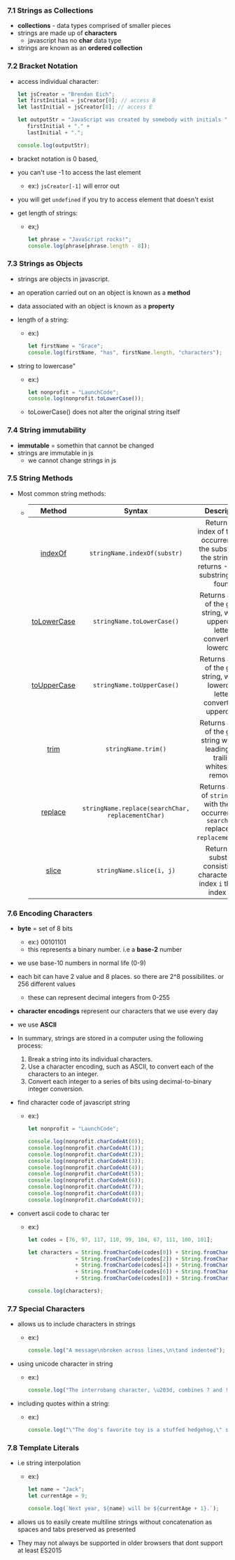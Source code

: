 

### 7.1 Strings as Collections

- **collections** - data types comprised of smaller pieces
- strings are made up of **characters**
  - javascript has no **char** data type
- strings are known as an **ordered collection**



### 7.2 Bracket Notation

- access individual character:

  ```javascript
  let jsCreator = "Brendan Eich";
  let firstInitial = jsCreator[0]; // access B
  let lastInitial = jsCreator[8]; // access E
  
  let outputStr = "JavaScript was created by somebody with initials " +
     firstInitial + "." +
     lastInitial + ".";
  
  console.log(outputStr);
  ```

- bracket notation is 0 based,

- you can't use -1 to access the last element

  - ex:) `jsCreator[-1]` will error out

- you will get `undefined` if you try to access element that doesn't exist

- get length of strings:

  - ex;) 

    ```javascript
    let phrase = "JavaScript rocks!";
    console.log(phrase[phrase.length - 8]);
    ```



### 7.3 Strings as Objects

- strings are objects in javascript.

- an operation carried out on an object is known as a **method**

- data associated with an object is known as a **property**

- length of a string:

  - ex:) 

    ```javascript
    let firstName = "Grace"; 
    console.log(firstName, "has", firstName.length, "characters");
    ```

- string to lowercase"

  - ex:) 

    ```javascript
    let nonprofit = "LaunchCode";
    console.log(nonprofit.toLowerCase());
    ```

  - toLowerCase() does not alter the original string itself



### 7.4 String immutability

- **immutable** = somethin that cannot be changed
- strings are immutable in js
  - we cannot change strings in js



### 7.5 String Methods

- Most common string methods:

  - |                            Method                            |                      Syntax                       |                         Description                          |
    | :----------------------------------------------------------: | :-----------------------------------------------: | :----------------------------------------------------------: |
    | [indexOf](https://education.launchcode.org/intro-to-professional-web-dev/appendices/string-method-examples/indexOf-examples.html#string-indexof-examples) |           `stringName.indexOf(substr)`            | Returns the index of the first occurrence of the substring in the string, and returns -1 if the substring is not found. |
    | [toLowerCase](https://education.launchcode.org/intro-to-professional-web-dev/appendices/string-method-examples/toLowerCase-examples.html#string-tolowercase-examples) |            `stringName.toLowerCase()`             | Returns a copy of the given string, with all uppercase letters converted to lowercase. |
    | [toUpperCase](https://education.launchcode.org/intro-to-professional-web-dev/appendices/string-method-examples/toUpperCase-examples.html#string-touppercase-examples) |            `stringName.toUpperCase()`             | Returns a copy of the given string, with all lowercase letters converted to uppercase. |
    | [trim](https://education.launchcode.org/intro-to-professional-web-dev/appendices/string-method-examples/trim-examples.html#string-trim-examples) |                `stringName.trim()`                | Returns a copy of the given string with the leading and trailing whitespace removed. |
    | [replace](https://education.launchcode.org/intro-to-professional-web-dev/appendices/string-method-examples/replace-examples.html#string-replace-examples) | `stringName.replace(searchChar, replacementChar)` | Returns a copy of `stringName`, with the first occurrence of `searchChar` replaced by `replacementChar`. |
    | [slice](https://education.launchcode.org/intro-to-professional-web-dev/appendices/string-method-examples/slice-examples.html#string-slice-examples) |             `stringName.slice(i, j)`              | Returns the substring consisting of characters from index `i` through index `j-1`. |



### 7.6 Encoding Characters

- **byte** = set of 8 bits

  - ex:) 00101101
  - this represents a binary number. i.e a **base-2** number

- we use base-10 numbers in normal life (0-9)

- each bit can have 2 value and 8  places. so there are 2^8 possibilites. or 256 different values

  - these can represent decimal integers from 0-255

- **character encodings** represent our characters that we use every day

- we use **ASCII**

- In summary, strings are stored in a computer using the following process:

  1. Break a string into its individual characters.
  2. Use a character encoding, such as ASCII, to convert each of the characters to an integer.
  3. Convert each integer to a series of bits using decimal-to-binary integer conversion.

- find character code of javascript string

  - ex:) 

    ```javascript
    let nonprofit = "LaunchCode";
    
    console.log(nonprofit.charCodeAt(0));
    console.log(nonprofit.charCodeAt(1));
    console.log(nonprofit.charCodeAt(2));
    console.log(nonprofit.charCodeAt(3));
    console.log(nonprofit.charCodeAt(4));
    console.log(nonprofit.charCodeAt(5));
    console.log(nonprofit.charCodeAt(6));
    console.log(nonprofit.charCodeAt(7));
    console.log(nonprofit.charCodeAt(8));
    console.log(nonprofit.charCodeAt(9));
    ```

- convert ascii code to charac ter

  - ex:) 

    ```javascript
    let codes = [76, 97, 117, 110, 99, 104, 67, 111, 100, 101];
    
    let characters = String.fromCharCode(codes[0]) + String.fromCharCode(codes[1])
                   + String.fromCharCode(codes[2]) + String.fromCharCode(codes[3])
                   + String.fromCharCode(codes[4]) + String.fromCharCode(codes[5])
                   + String.fromCharCode(codes[6]) + String.fromCharCode(codes[7])
                   + String.fromCharCode(codes[8]) + String.fromCharCode(codes[9]);
    
    console.log(characters);
    ```



### 7.7 Special Characters

- allows us to include characters in strings

  - ex:) 

    ```javascript
    console.log("A message\nbroken across lines,\n\tand indented");
    ```

- using unicode character in string

  - ex:) 

    ```javascript
    console.log("The interrobang character, \u203d, combines ? and !");
    ```

- including quotes within a string:

  - ex:)

    ```javascript
    console.log("\"The dog's favorite toy is a stuffed hedgehog,\" said Chris");
    ```



### 7.8 Template Literals

- i.e string interpolation

  - ex:)

    ```javascript
    let name = "Jack";
    let currentAge = 9;
    
    console.log(`Next year, ${name} will be ${currentAge + 1}.`);
    ```

- allows us to easily create multiline strings without concatenation as spaces and tabs preserved as presented

- They may not always be supported in older browsers that dont support at least ES2015



